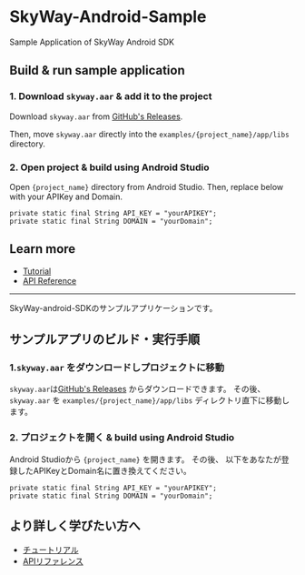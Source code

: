 # SkyWay-Android-Sample

Sample Application of SkyWay Android SDK

## Build & run sample application

### 1. Download `skyway.aar` & add it to the project

Download `skyway.aar` from [GitHub's Releases](https://github.com/skyway/skyway-android-sdk/releases).

Then, move `skyway.aar` directly into the `examples/{project_name}/app/libs` directory.

### 2. Open project & build using Android Studio

Open `{project_name}` directory from Android Studio.
Then, replace below with your APIKey and Domain.

```// MainActivity.java
private static final String API_KEY = "yourAPIKEY";
private static final String DOMAIN = "yourDomain";
```

## Learn more

* [Tutorial](https://webrtc.ecl.ntt.com/en/android-tutorial.html)
* [API Reference](https://webrtc.ecl.ntt.com/en/android-reference/)

---

SkyWay-android-SDKのサンプルアプリケーションです。

## サンプルアプリのビルド・実行手順

### 1.`skyway.aar` をダウンロードしプロジェクトに移動

`skyway.aar`は[GitHub's Releases](https://github.com/skyway/skyway-android-sdk/releases)
からダウンロードできます。
その後、`skyway.aar` を `examples/{project_name}/app/libs` ディレクトリ直下に移動します。

### 2. プロジェクトを開く & build using Android Studio

Android Studioから `{project_name}` を開きます。
その後、 以下をあなたが登録したAPIKeyとDomain名に置き換えてください。

```// MainActivity.java
private static final String API_KEY = "yourAPIKEY";
private static final String DOMAIN = "yourDomain";
```

## より詳しく学びたい方へ

* [チュートリアル](https://webrtc.ecl.ntt.com/android-tutorial.html)
* [APIリファレンス](https://webrtc.ecl.ntt.com/android-reference/)
